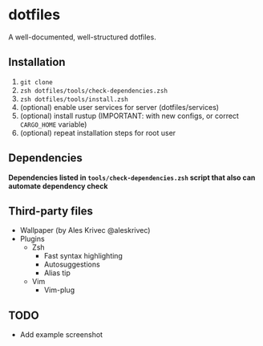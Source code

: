 # dotfiles

A well-documented, well-structured dotfiles.

## Installation

1. `git clone`
1. `zsh dotfiles/tools/check-dependencies.zsh`
1. `zsh dotfiles/tools/install.zsh`
1. (optional) enable user services for server (dotfiles/services)
1. (optional) install rustup (IMPORTANT: with new configs, or correct `CARGO_HOME` variable)
1. (optional) repeat installation steps for root user

## Dependencies

**Dependencies listed in `tools/check-dependencies.zsh` script that also can automate dependency check**

## Third-party files

- Wallpaper (by Ales Krivec @aleskrivec)
- Plugins
  - Zsh
    - Fast syntax highlighting
    - Autosuggestions
    - Alias tip
  - Vim
    - Vim-plug

## TODO

- Add example screenshot

